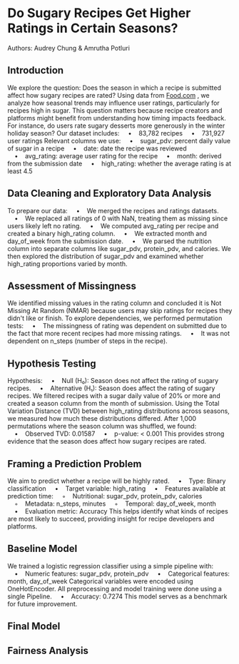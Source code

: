 # Do Sugary Recipes Get Higher Ratings in Certain Seasons?
Authors: Audrey Chung & Amrutha Potluri

## Introduction

We explore the question: Does the season in which a recipe is submitted affect how sugary recipes are rated?
Using data from [Food.com](https://www.food.com/?ref=nav)
, we analyze how seasonal trends may influence user ratings, particularly for recipes high in sugar. This question matters because recipe creators and platforms might benefit from understanding how timing impacts feedback. For instance, do users rate sugary desserts more generously in the winter holiday season?
Our dataset includes:
    •    83,782 recipes
    •    731,927 user ratings
Relevant columns we use:
    •    sugar_pdv: percent daily value of sugar in a recipe
    •    date: date the recipe was reviewed
    •    avg_rating: average user rating for the recipe
    •    month: derived from the submission date
    •    high_rating: whether the average rating is at least 4.5

## Data Cleaning and Exploratory Data Analysis

To prepare our data:
    •    We merged the recipes and ratings datasets.
    •    We replaced all ratings of 0 with NaN, treating them as missing since users likely left no rating.
    •    We computed avg_rating per recipe and created a binary high_rating column.
    •    We extracted month and day_of_week from the submission date.
    •    We parsed the nutrition column into separate columns like sugar_pdv, protein_pdv, and calories.
We then explored the distribution of sugar_pdv and examined whether high_rating proportions varied by month.

## Assessment of Missingness

We identified missing values in the rating column and concluded it is Not Missing At Random (NMAR) because users may skip ratings for recipes they didn't like or finish.
To explore dependencies, we performed permutation tests:
    •    The missingness of rating was dependent on submitted due to the fact that more recent recipes had more missing ratings.
    •    It was not dependent on n_steps (number of steps in the recipe).

## Hypothesis Testing

Hypothesis:
    •    Null (H₀): Season does not affect the rating of sugary recipes.
    •    Alternative (H₁): Season does affect the rating of sugary recipes.
We filtered recipes with a sugar daily value of 20% or more and created a season column from the month of submission. Using the Total Variation Distance (TVD) between high_rating distributions across seasons, we measured how much these distributions differed.
After 1,000 permutations where the season column was shuffled, we found:
    •    Observed TVD: 0.01587
    •    p-value: < 0.001
This provides strong evidence that the season does affect how sugary recipes are rated.

## Framing a Prediction Problem

We aim to predict whether a recipe will be highly rated.
    •    Type: Binary classification
    •    Target variable: high_rating
    •    Features available at prediction time:
    ◦    Nutritional: sugar_pdv, protein_pdv, calories
    ◦    Metadata: n_steps, minutes
    ◦    Temporal: day_of_week, month
    •    Evaluation metric: Accuracy
This helps identify what kinds of recipes are most likely to succeed, providing insight for recipe developers and platforms.

## Baseline Model

We trained a logistic regression classifier using a simple pipeline with:
    •    Numeric features: sugar_pdv, protein_pdv
    •    Categorical features: month, day_of_week
Categorical variables were encoded using OneHotEncoder. All preprocessing and model training were done using a single Pipeline.
    •    Accuracy: 0.7274
This model serves as a benchmark for future improvement.

## Final Model



## Fairness Analysis
